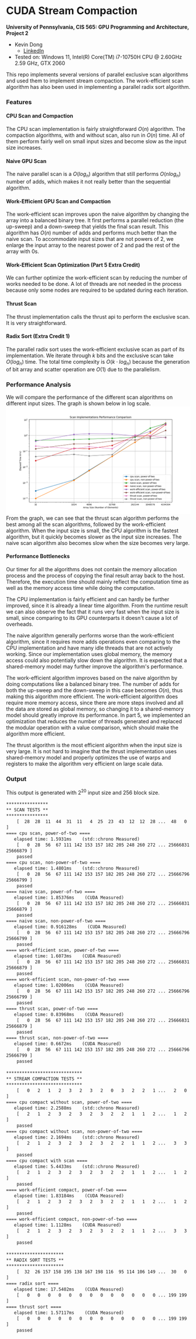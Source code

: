 CUDA Stream Compaction
======================

**University of Pennsylvania, CIS 565: GPU Programming and Architecture, Project 2**

* Kevin Dong
  * [LinkedIn](www.linkedin.com/in/xingyu-dong)
* Tested on: Windows 11, Intel(R) Core(TM) i7-10750H CPU @ 2.60GHz 2.59 GHz, GTX 2060

This repo implements several versions of parallel exclusive scan algorithms and used them to implement stream 
compaction. The work-efficient scan algorithm has also been used in implementing a parallel radix sort algorithm.

### Features

#### CPU Scan and Compaction
The CPU scan implementation is fairly straightforward $O(n)$ algorithm. The compaction algorithms, with and without 
scan, also run in $O(n)$ time. All of them perform fairly well on small input sizes and become slow as the input size 
increases.
#### Naive GPU Scan
The naive parallel scan is a $O(log_n)$ algorithm that still performs $O(nlog_n)$ number of adds, which makes it not 
really better than the sequential algorithm.
#### Work-Efficient GPU Scan and Compaction
The work-efficient scan improves upon the naive algorithm by changing the array into a balanced binary tree. It first 
performs a parallel reduction (the up-sweep) and a down-sweep that yields the final scan result. This algorithm has 
$O(n)$ number of adds and performs much better than the naive scan. To accommodate input sizes that are not powers of 2, 
we enlarge the input array to the nearest power of 2 and pad the rest of the array with 0s.
#### Work-Efficient Scan Optimization (Part 5 Extra Credit)
We can further optimize the work-efficient scan by reducing the number of works needed to be done. A lot of threads 
are not needed in the process because only some nodes are required to be updated during each iteration.
#### Thrust Scan
The thrust implementation calls the thrust api to perform the exclusive scan. It is very straightforward.
#### Radix Sort (Extra Credit 1)
The parallel radix sort uses the work-efficient exclusive scan as part of its implementation. We iterate through $k$ 
bits and the exclusive scan take $O(log_n)$ time. The total time complexity is $O(k\cdot log_n)$ because the generation of 
bit array and scatter operation are $O(1)$ due to the parallelism.

### Performance Analysis
We will compare the performance of the different scan algorithms on different input sizes. The graph is shown below in 
log scale.
![Performance Graph](img/Figure_2.png)
From the graph, we can see that the thrust scan algorithm performs the best among all the scan algorithms, followed 
by the work-efficient algorithm. When the input size is small, the CPU algorithm is the fastest algorithm, 
but it quickly becomes slower as the input size increases. The naive scan algorithm also becomes slow when the size 
becomes very large.

#### Performance Bottlenecks
Our timer for all the algorithms does not contain the memory allocation process and the process of copying the final 
result array back to the host. Therefore, the execution time should mainly reflect the computation time as well as the 
memory access time while doing the computation.

The CPU implementation is fairly efficient and can hardly be further improved, since it is already a linear time 
algorithm. From the runtime result we can also observe the fact that it runs very fast when the input size is small, 
since comparing to its GPU counterparts it doesn't cause a lot of overheads. 

The naive algorithm generally performs worse than the work-efficient algorithm, since it requires more adds operations 
even comparing to the CPU implementation and have many idle threads that are not actively working. Since our 
implementation uses global memory, the memory access could also potentially slow down the algorithm. It is expected 
that a shared-memory model may further improve the algorithm's performance.

The work-efficient algorithm improves based on the naive algorithm by doing computations like a balanced binary tree. 
The number of adds for both the up-sweep and the down-sweep in this case becomes $O(n)$, thus making this algorithm 
more efficient. The work-efficient algorithm does require more memory access, since there are more steps involved and 
all the data are stored as global memory, so changing it to a shared-memory model should greatly improve its 
performance. In part 5, we implemented an optimization that reduces the number of threads generated and replaced the 
modular operation with a value comparison, which should make the algorithm more efficient.

The thrust algorithm is the most efficient algorithm when the input size is very large. It is not hard to imagine that 
the thrust implementation uses shared-memory model and properly optimizes the use of warps and registers to make the 
algorithm very efficient on large scale data.

### Output
This output is generated with $2^{20}$ input size and $256$ block size.
```
****************
** SCAN TESTS **
****************
    [  28  28  11  44  31  11   4  25  23  43  12  12  28 ...  48   0 ]
==== cpu scan, power-of-two ====
   elapsed time: 1.5931ms    (std::chrono Measured)
    [   0  28  56  67 111 142 153 157 182 205 248 260 272 ... 25666831 25666879 ]
    passed
==== cpu scan, non-power-of-two ====
   elapsed time: 1.4801ms    (std::chrono Measured)
    [   0  28  56  67 111 142 153 157 182 205 248 260 272 ... 25666796 25666799 ]
    passed
==== naive scan, power-of-two ====
   elapsed time: 1.85376ms    (CUDA Measured)
    [   0  28  56  67 111 142 153 157 182 205 248 260 272 ... 25666831 25666879 ]
    passed
==== naive scan, non-power-of-two ====
   elapsed time: 0.916128ms    (CUDA Measured)
    [   0  28  56  67 111 142 153 157 182 205 248 260 272 ... 25666796 25666799 ]
    passed
==== work-efficient scan, power-of-two ====
   elapsed time: 1.6073ms    (CUDA Measured)
    [   0  28  56  67 111 142 153 157 182 205 248 260 272 ... 25666831 25666879 ]
    passed
==== work-efficient scan, non-power-of-two ====
   elapsed time: 1.02006ms    (CUDA Measured)
    [   0  28  56  67 111 142 153 157 182 205 248 260 272 ... 25666796 25666799 ]
    passed
==== thrust scan, power-of-two ====
   elapsed time: 0.83968ms    (CUDA Measured)
    [   0  28  56  67 111 142 153 157 182 205 248 260 272 ... 25666831 25666879 ]
    passed
==== thrust scan, non-power-of-two ====
   elapsed time: 0.6672ms    (CUDA Measured)
    [   0  28  56  67 111 142 153 157 182 205 248 260 272 ... 25666796 25666799 ]
    passed

*****************************
** STREAM COMPACTION TESTS **
*****************************
    [   0   2   1   2   3   2   3   2   0   3   2   2   1 ...   2   0 ]
==== cpu compact without scan, power-of-two ====
   elapsed time: 2.2588ms    (std::chrono Measured)
    [   2   1   2   3   2   3   2   3   2   2   1   1   2 ...   1   2 ]
    passed
==== cpu compact without scan, non-power-of-two ====
   elapsed time: 2.1694ms    (std::chrono Measured)
    [   2   1   2   3   2   3   2   3   2   2   1   1   2 ...   3   3 ]
    passed
==== cpu compact with scan ====
   elapsed time: 5.4433ms    (std::chrono Measured)
    [   2   1   2   3   2   3   2   3   2   2   1   1   2 ...   1   2 ]
    passed
==== work-efficient compact, power-of-two ====
   elapsed time: 1.83184ms    (CUDA Measured)
    [   2   1   2   3   2   3   2   3   2   2   1   1   2 ...   1   2 ]
    passed
==== work-efficient compact, non-power-of-two ====
   elapsed time: 1.1128ms    (CUDA Measured)
    [   2   1   2   3   2   3   2   3   2   2   1   1   2 ...   3   3 ]
    passed

**********************
** RADIX SORT TESTS **
**********************
    [  32  26 157 158 195 138 167 198 116  95 114 106 149 ...  30   0 ]
==== radix sort ====
   elapsed time: 17.5402ms    (CUDA Measured)
    [   0   0   0   0   0   0   0   0   0   0   0   0   0 ... 199 199 ]
==== thrust sort ====
   elapsed time: 1.57117ms    (CUDA Measured)
    [   0   0   0   0   0   0   0   0   0   0   0   0   0 ... 199 199 ]
    passed
```